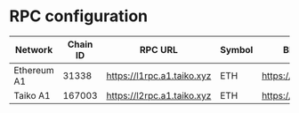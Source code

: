 # RPC configuration

| Network     | Chain ID | RPC URL                    | Symbol | Block Explorer URL              |
| ----------- | -------- | -------------------------- | ------ | ------------------------------- |
| Ethereum A1 | 31338    | https://l1rpc.a1.taiko.xyz | ETH    | https://l1explorer.a1.taiko.xyz |
| Taiko A1    | 167003   | https://l2rpc.a1.taiko.xyz | ETH    | https://l2explorer.a1.taiko.xyz |
